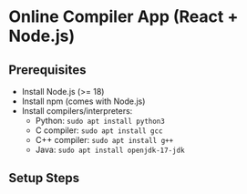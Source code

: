 # Online Compiler App (React + Node.js)

## Prerequisites
- Install Node.js (>= 18)
- Install npm (comes with Node.js)
- Install compilers/interpreters:
  - Python: `sudo apt install python3`
  - C compiler: `sudo apt install gcc`
  - C++ compiler: `sudo apt install g++`
  - Java: `sudo apt install openjdk-17-jdk`

## Setup Steps


